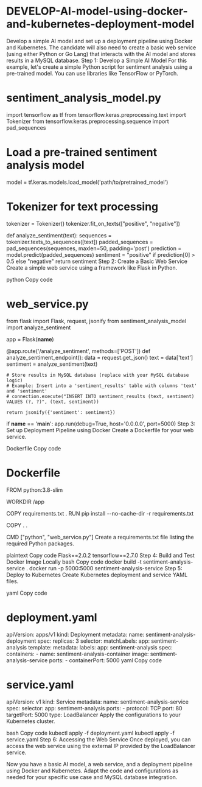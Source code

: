 # DEVELOP-AI-model-using-docker-and-kubernetes-deployment-model
Develop a simple AI model and set up a deployment pipeline using Docker and Kubernetes. The candidate will also need to create a basic web service (using either Python or Go Lang) that interacts with the AI model and stores results in a MySQL database.
Step 1: Develop a Simple AI Model
For this example, let's create a simple Python script for sentiment analysis using a pre-trained model. You can use libraries like TensorFlow or PyTorch.

# sentiment_analysis_model.py
import tensorflow as tf
from tensorflow.keras.preprocessing.text import Tokenizer
from tensorflow.keras.preprocessing.sequence import pad_sequences

# Load a pre-trained sentiment analysis model
model = tf.keras.models.load_model('path/to/pretrained_model')

# Tokenizer for text processing
tokenizer = Tokenizer()
tokenizer.fit_on_texts(["positive", "negative"])

def analyze_sentiment(text):
    sequences = tokenizer.texts_to_sequences([text])
    padded_sequences = pad_sequences(sequences, maxlen=50, padding='post')
    prediction = model.predict(padded_sequences)
    sentiment = "positive" if prediction[0] > 0.5 else "negative"
    return sentiment
Step 2: Create a Basic Web Service
Create a simple web service using a framework like Flask in Python.

python
Copy code
# web_service.py
from flask import Flask, request, jsonify
from sentiment_analysis_model import analyze_sentiment

app = Flask(__name__)

@app.route('/analyze_sentiment', methods=['POST'])
def analyze_sentiment_endpoint():
    data = request.get_json()
    text = data['text']
    sentiment = analyze_sentiment(text)

    # Store results in MySQL database (replace with your MySQL database logic)
    # Example: Insert into a 'sentiment_results' table with columns 'text' and 'sentiment'
    # connection.execute("INSERT INTO sentiment_results (text, sentiment) VALUES (?, ?)", (text, sentiment))

    return jsonify({'sentiment': sentiment})

if __name__ == '__main__':
    app.run(debug=True, host='0.0.0.0', port=5000)
Step 3: Set up Deployment Pipeline using Docker
Create a Dockerfile for your web service.

Dockerfile
Copy code
# Dockerfile
FROM python:3.8-slim

WORKDIR /app

COPY requirements.txt .
RUN pip install --no-cache-dir -r requirements.txt

COPY . .

CMD ["python", "web_service.py"]
Create a requirements.txt file listing the required Python packages.

plaintext
Copy code
Flask==2.0.2
tensorflow==2.7.0
Step 4: Build and Test Docker Image Locally
bash
Copy code
docker build -t sentiment-analysis-service .
docker run -p 5000:5000 sentiment-analysis-service
Step 5: Deploy to Kubernetes
Create Kubernetes deployment and service YAML files.

yaml
Copy code
# deployment.yaml
apiVersion: apps/v1
kind: Deployment
metadata:
  name: sentiment-analysis-deployment
spec:
  replicas: 3
  selector:
    matchLabels:
      app: sentiment-analysis
  template:
    metadata:
      labels:
        app: sentiment-analysis
    spec:
      containers:
      - name: sentiment-analysis-container
        image: sentiment-analysis-service
        ports:
        - containerPort: 5000
yaml
Copy code
# service.yaml
apiVersion: v1
kind: Service
metadata:
  name: sentiment-analysis-service
spec:
  selector:
    app: sentiment-analysis
  ports:
    - protocol: TCP
      port: 80
      targetPort: 5000
  type: LoadBalancer
Apply the configurations to your Kubernetes cluster.

bash
Copy code
kubectl apply -f deployment.yaml
kubectl apply -f service.yaml
Step 6: Accessing the Web Service
Once deployed, you can access the web service using the external IP provided by the LoadBalancer service.

Now you have a basic AI model, a web service, and a deployment pipeline using Docker and Kubernetes. Adapt the code and configurations as needed for your specific use case and MySQL database integration.
